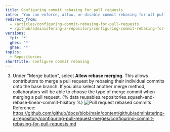 ```yaml
---
title: Configuring commit rebasing for pull requests
intro: 'You can enforce, allow, or disable commit rebasing for all pull request merges on {% data variables.product.product_location %} in your repository.'
redirect_from:
  - /articles/configuring-commit-rebasing-for-pull-requests
  - /github/administering-a-repository/configuring-commit-rebasing-for-pull-requests
versions:
  fpt: '*'
  ghes: '*'
  ghae: '*'
topics:
  - Repositories
shortTitle: Configure commit rebasing
---
```


3. Under "Merge button", select **Allow rebase merging**. This allows contributors to merge a pull request by rebasing their individual commits onto the base branch. If you also select another merge method, collaborators will be able to choose the type of merge commit when merging a pull request. {% data reusables.repositories.squash-and-rebase-linear-commit-hisitory %}
![Pull request rebased commits](/assets/images/help/repository/pr-merge-rebase.png)
Reference: https://github.com/github/docs/blob/main/content/github/administering-a-repository/configuring-pull-request-merges/configuring-commit-rebasing-for-pull-requests.md